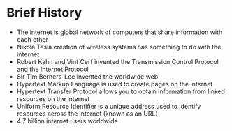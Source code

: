 # Brief History
- The internet is global network of computers that share information with each other
- Nikola Tesla creation of wireless systems has something to do with the internet
- Robert Kahn and Vint Cerf invented the Transmission Control Protocol and the Internet Protocol
- Sir Tim Berners-Lee invented the worldwide web
- Hypertext Markup Language  is used to create pages on the internet
- Hypertext Transfer Protocol allows you to obtain information from linked resources on the internet
- Uniform Resource Identifier is a unique address used to identify resources across the internet (known as an URL)
- 4.7 billion internet users worldwide

